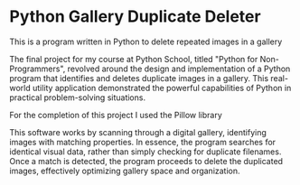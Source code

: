 # Python Gallery Duplicate Deleter
This is a program written in Python to delete repeated images in a gallery

The final project for my course at Python School, titled "Python for Non-Programmers", revolved around the design and implementation of a Python program that identifies and deletes duplicate images in a gallery. This real-world utility application demonstrated the powerful capabilities of Python in practical problem-solving situations.

For the completion of this project I used the Pillow library 

This software works by scanning through a digital gallery, identifying images with matching properties. In essence, the program searches for identical visual data, rather than simply checking for duplicate filenames. Once a match is detected, the program proceeds to delete the duplicated images, effectively optimizing gallery space and organization.
